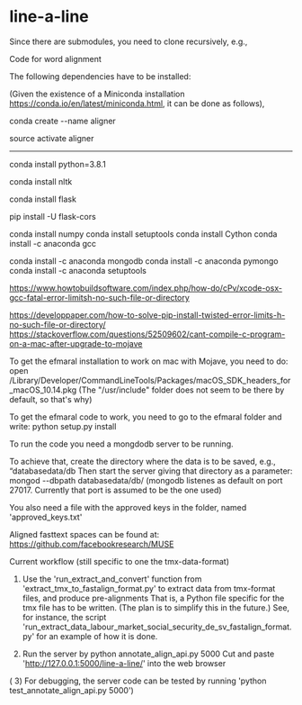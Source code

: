 # line-a-line

Since there are submodules, you need to clone recursively, e.g., 

Code for word alignment 

The following dependencies have to be installed:

(Given the existence of a Miniconda installation https://conda.io/en/latest/miniconda.html, it can be done as follows),

conda create --name aligner

source activate aligner

---

conda install python=3.8.1

conda install nltk

conda install flask

pip install -U flask-cors

conda install numpy
conda install setuptools
conda install Cython
conda install -c anaconda gcc

conda install -c anaconda mongodb
conda install -c anaconda pymongo
conda install -c anaconda setuptools

https://www.howtobuildsoftware.com/index.php/how-do/cPv/xcode-osx-gcc-fatal-error-limitsh-no-such-file-or-directory

https://developpaper.com/how-to-solve-pip-install-twisted-error-limits-h-no-such-file-or-directory/
https://stackoverflow.com/questions/52509602/cant-compile-c-program-on-a-mac-after-upgrade-to-mojave

To get the efmaral installation to work on mac with Mojave, you need to do:
open /Library/Developer/CommandLineTools/Packages/macOS_SDK_headers_for_macOS_10.14.pkg
(The "/usr/include" folder does not seem to be there by default, so that's why)

To get the efmaral code to work, you need to go to the efmaral folder and write:
python setup.py install

To run the code you need a mongdodb server to be running.

To achieve that, create the directory where the data is to be saved, e.g., “databasedata/db
Then start the server giving that directory as a parameter:
mongod --dbpath databasedata/db/
(mongodb listenes as default on port 27017. Currently that port is assumed to be the one used)

You also need a file with the approved keys in the folder, named 'approved_keys.txt'

Aligned fasttext spaces can be found at:
https://github.com/facebookresearch/MUSE

Current workflow (still specific to one the tmx-data-format)

1) Use the 'run_extract_and_convert' function from 'extract_tmx_to_fastalign_format.py' to extract data from tmx-format files, and produce pre-alignments
That is, a Python file specific for the tmx file has to be written. (The plan is to simplify this in the future.)
See, for instance, the script 'run_extract_data_labour_market_social_security_de_sv_fastalign_format.py' for an example of how it is done.

2) Run the server by python annotate_align_api.py 5000
Cut and paste 'http://127.0.0.1:5000/line-a-line/' into the web browser

( 3) For debugging, the server code can be tested by running 'python test_annotate_align_api.py 5000')





